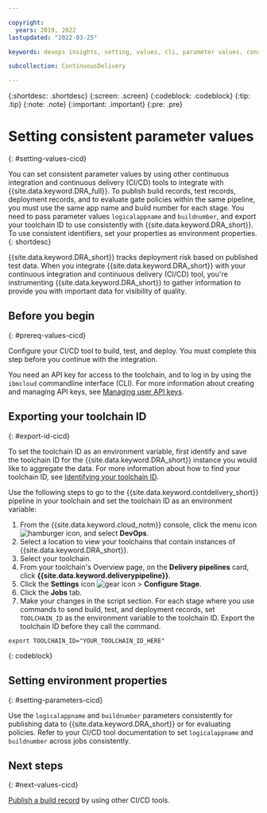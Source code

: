 ```yaml
---

copyright:
  years: 2019, 2022
lastupdated: "2022-03-25"

keywords: devops insights, setting, values, cli, parameter values, consistent, other ci/cd tools, test, tests, install, app, risk

subcollection: ContinuousDelivery

---
```


{:shortdesc: .shortdesc}
{:screen: .screen}
{:codeblock: .codeblock}
{:tip: .tip}
{:note: .note}
{:important: .important}
{:pre: .pre}

# Setting consistent parameter values
{: #setting-values-cicd}

You can set consistent parameter values by using other continuous integration and continuous delivery (CI/CD) tools to integrate with {{site.data.keyword.DRA_full}}. To publish build records, test records, deployment records, and to evaluate gate policies within the same pipeline, you must use the same app name and build number for each stage. You need to pass parameter values `logicalappname` and `buildnumber`, and export your toolchain ID to use consistently with {{site.data.keyword.DRA_short}}. To use consistent identifiers, set your properties as environment properties.
{: shortdesc}

{{site.data.keyword.DRA_short}} tracks deployment risk based on published test data. When you integrate {{site.data.keyword.DRA_short}} with your continuous integration and continuous delivery (CI/CD) tool, you're instrumenting {{site.data.keyword.DRA_short}} to gather information to provide you with important data for visibility of quality.


## Before you begin
{: #prereq-values-cicd}

Configure your CI/CD tool to build, test, and deploy. You must complete this step before you continue with the integration.

You need an API key for access to the toolchain, and to log in by using the `ibmcloud` commandline interface (CLI). For more information about creating and managing API keys, see [Managing user API keys](/docs/services/account?topic=account-userapikey).


## Exporting your toolchain ID
{: #export-id-cicd}

To set the toolchain ID as an environment variable, first identify and save the toolchain ID for the {{site.data.keyword.DRA_short}} instance you would like to aggregate the data. For more information about how to find your toolchain ID, see [Identifying your toolchain ID](/docs/ContinuousDelivery?topic=ContinuousDelivery-aggregating-multiple-sources#identifying-toolchain-ID). 

Use the following steps to go to the {{site.data.keyword.contdelivery_short}} pipeline in your toolchain and set the toolchain ID as an environment variable:

1. From the {{site.data.keyword.cloud_notm}} console, click the menu icon ![hamburger icon](images/icon_hamburger.svg), and select **DevOps**.
2. Select a location to view your toolchains that contain instances of {{site.data.keyword.DRA_short}}. 
3. Select your toolchain. 
4. From your toolchain's Overview page, on the **Delivery pipelines** card, click **{{site.data.keyword.deliverypipeline}}**.
5. Click the **Settings** icon ![gear icon](images/settings.svg) > **Configure Stage**.
6. Click the **Jobs** tab. 
7. Make your changes in the script section. For each stage where you use commands to send build, test, and deployment records, set `TOOLCHAIN_ID` as the environment variable to the toolchain ID. Export the toolchain ID before they call the command. 

```text
export TOOLCHAIN_ID="YOUR_TOOLCHAIN_ID_HERE"
```
{: codeblock}


## Setting environment properties
{: #setting-parameters-cicd}

Use the `logicalappname` and `buildnumber` parameters consistently for publishing data to {{site.data.keyword.DRA_short}} or for evaluating policies. Refer to your CI/CD tool documentation to set `logicalappname` and `buildnumber` across jobs consistently.


## Next steps
{: #next-values-cicd}

[Publish a build record](/docs/ContinuousDelivery?topic=ContinuousDelivery-publish-build-cicd) by using other CI/CD tools.
